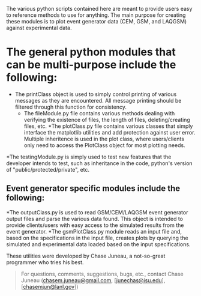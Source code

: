 The various python scripts contained here are meant to provide users easy to reference methods to use for anything.
The main purpose for creating these modules is to plot event generator data (CEM, GSM, and LAQGSM) against experimental data.

# The general python modules that can be multi-purpose include the following:

 * The printClass object is used to simply control printing of various messages as they are encountered. All message printing should be filtered through this function for consistency.
	* The fileModule.py file contains various methods dealing with verifying the existence of files, the length of files, deleting/creating files, etc.
*The plotClass.py file contains various classes that simply interface the matplotlib utilities and add protection against user error. Multiple inheritence is used in the plot class, where users/clients only need to access the PlotClass object for most plotting needs.

*The testingModule.py is simply used to test new features that the developer intends to test, such as inheritance in the code, python's version of "public/protected/private", etc.

## Event generator specific modules include the following:
*The outputClass.py is used to read GSM/CEM/LAQGSM event generator output files and parse the various data found. This object is intended to provide clients/users with easy access to the simulated results from the event generator.
*The gsmPlotClass.py module reads an input file and, based on the specifications in the input file, creates plots by querying the simulated and experimental data loaded based on the input specifications.

These utilities were developed by Chase Juneau, a not-so-great programmer who tries his best.
>For questions, comments, suggestions, bugs, etc., contact Chase Juneau (chasem.juneau@gmail.com, [junechas@isu.edu], [chasemjun@lanl.gov])